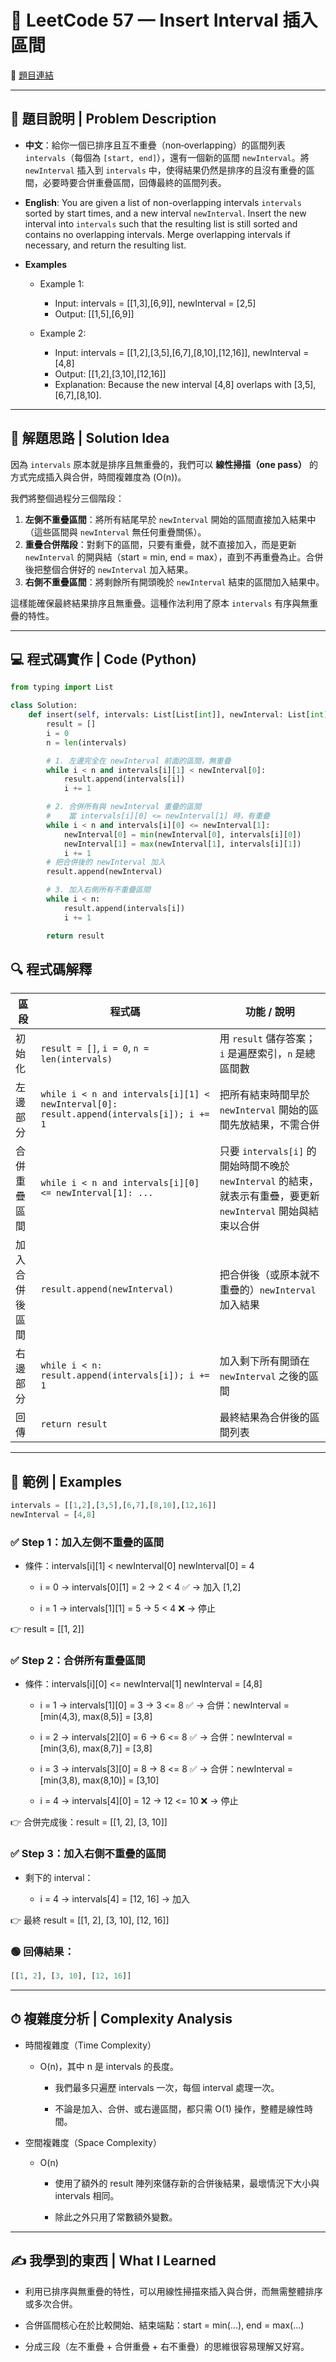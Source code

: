 # 🧩 LeetCode 57 — Insert Interval 插入區間
🔗 [題目連結](https://leetcode.com/problems/insert-interval/)

---

## 📄 題目說明 | Problem Description

- **中文**：給你一個已排序且互不重疊（non‑overlapping）的區間列表 `intervals`（每個為 `[start, end]`），還有一個新的區間 `newInterval`。將 `newInterval` 插入到 `intervals` 中，使得結果仍然是排序的且沒有重疊的區間，必要時要合併重疊區間，回傳最終的區間列表。

- **English**: You are given a list of non-overlapping intervals `intervals` sorted by start times, and a new interval `newInterval`. Insert the new interval into `intervals` such that the resulting list is still sorted and contains no overlapping intervals. Merge overlapping intervals if necessary, and return the resulting list.

- **Examples**
    - Example 1:

        - Input: intervals = [[1,3],[6,9]], newInterval = [2,5]
        - Output: [[1,5],[6,9]]

    - Example 2:

        - Input: intervals = [[1,2],[3,5],[6,7],[8,10],[12,16]], newInterval = [4,8]
        - Output: [[1,2],[3,10],[12,16]]
        - Explanation: Because the new interval [4,8] overlaps with [3,5],[6,7],[8,10].

---

## 🧠 解題思路 | Solution Idea

因為 `intervals` 原本就是排序且無重疊的，我們可以 **線性掃描（one pass）** 的方式完成插入與合併，時間複雜度為 \(O(n)\)。

我們將整個過程分三個階段：

1. **左側不重疊區間**：將所有結尾早於 `newInterval` 開始的區間直接加入結果中（這些區間與 `newInterval` 無任何重疊關係）。
2. **重疊合併階段**：對剩下的區間，只要有重疊，就不直接加入，而是更新 `newInterval` 的開與結（start = min, end = max），直到不再重疊為止。合併後把整個合併好的 `newInterval` 加入結果。
3. **右側不重疊區間**：將剩餘所有開頭晚於 `newInterval` 結束的區間加入結果中。

這樣能確保最終結果排序且無重疊。這種作法利用了原本 `intervals` 有序與無重疊的特性。

---

## 💻 程式碼實作 | Code (Python)

```python
from typing import List

class Solution:
    def insert(self, intervals: List[List[int]], newInterval: List[int]) -> List[List[int]]:
        result = []
        i = 0
        n = len(intervals)

        # 1. 左邊完全在 newInterval 前面的區間，無重疊
        while i < n and intervals[i][1] < newInterval[0]:
            result.append(intervals[i])
            i += 1

        # 2. 合併所有與 newInterval 重疊的區間
        #    當 intervals[i][0] <= newInterval[1] 時，有重疊
        while i < n and intervals[i][0] <= newInterval[1]:
            newInterval[0] = min(newInterval[0], intervals[i][0])
            newInterval[1] = max(newInterval[1], intervals[i][1])
            i += 1
        # 把合併後的 newInterval 加入
        result.append(newInterval)

        # 3. 加入右側所有不重疊區間
        while i < n:
            result.append(intervals[i])
            i += 1

        return result
```

## 🔍 程式碼解釋
| 區段      | 程式碼                                                                                     | 功能 / 說明                                                                        |
| ------- | --------------------------------------------------------------------------------------- | ------------------------------------------------------------------------------ |
| 初始化     | `result = []`, `i = 0`, `n = len(intervals)`                                            | 用 `result` 儲存答案；`i` 是遍歷索引，`n` 是總區間數                                            |
| 左邊部分    | `while i < n and intervals[i][1] < newInterval[0]: result.append(intervals[i]); i += 1` | 把所有結束時間早於 `newInterval` 開始的區間先放結果，不需合併                                         |
| 合併重疊區間  | `while i < n and intervals[i][0] <= newInterval[1]: ...`                                | 只要 `intervals[i]` 的開始時間不晚於 `newInterval` 的結束，就表示有重疊，要更新 `newInterval` 開始與結束以合併 |
| 加入合併後區間 | `result.append(newInterval)`                                                            | 把合併後（或原本就不重疊的）`newInterval` 加入結果                                               |
| 右邊部分    | `while i < n: result.append(intervals[i]); i += 1`                                      | 加入剩下所有開頭在 `newInterval` 之後的區間                                                  |
| 回傳      | `return result`                                                                         | 最終結果為合併後的區間列表                                                                  |

---

## 🧪 範例 | Examples
```python
intervals = [[1,2],[3,5],[6,7],[8,10],[12,16]]
newInterval = [4,8]
```
### ✅ Step 1：加入左側不重疊的區間

- 條件：intervals[i][1] < newInterval[0]
    newInterval[0] = 4

    - i = 0 → intervals[0][1] = 2 → 2 < 4 ✅ → 加入 [1,2]

    - i = 1 → intervals[1][1] = 5 → 5 < 4 ❌ → 停止

👉 result = [[1, 2]]

### ✅ Step 2：合併所有重疊區間

- 條件：intervals[i][0] <= newInterval[1]
    newInterval = [4,8]

    - i = 1 → intervals[1][0] = 3 → 3 <= 8 ✅
        → 合併：newInterval = [min(4,3), max(8,5)] = [3,8]

    - i = 2 → intervals[2][0] = 6 → 6 <= 8 ✅
        → 合併：newInterval = [min(3,6), max(8,7)] = [3,8]

    - i = 3 → intervals[3][0] = 8 → 8 <= 8 ✅
        → 合併：newInterval = [min(3,8), max(8,10)] = [3,10]

    - i = 4 → intervals[4][0] = 12 → 12 <= 10 ❌ → 停止

👉 合併完成後：result = [[1, 2], [3, 10]]

### ✅ Step 3：加入右側不重疊的區間

- 剩下的 interval：

    - i = 4 → intervals[4] = [12, 16] → 加入

👉 最終 result = [[1, 2], [3, 10], [12, 16]]

### 🟢 回傳結果：
```python
[[1, 2], [3, 10], [12, 16]]
```

---

## ⏱ 複雜度分析 | Complexity Analysis
- 時間複雜度（Time Complexity）

    - O(n)，其中 n 是 intervals 的長度。

        - 我們最多只遍歷 intervals 一次，每個 interval 處理一次。

        - 不論是加入、合併、或右邊區間，都只需 O(1) 操作，整體是線性時間。

- 空間複雜度（Space Complexity）

    - O(n)

        - 使用了額外的 result 陣列來儲存新的合併後結果，最壞情況下大小與 intervals 相同。

        - 除此之外只用了常數額外變數。

---

## ✍️ 我學到的東西 | What I Learned

- 利用已排序與無重疊的特性，可以用線性掃描來插入與合併，而無需整體排序或多次合併。

- 合併區間核心在於比較開始、結束端點：start = min(...), end = max(...)

- 分成三段（左不重疊 + 合併重疊 + 右不重疊）的思維很容易理解又好寫。